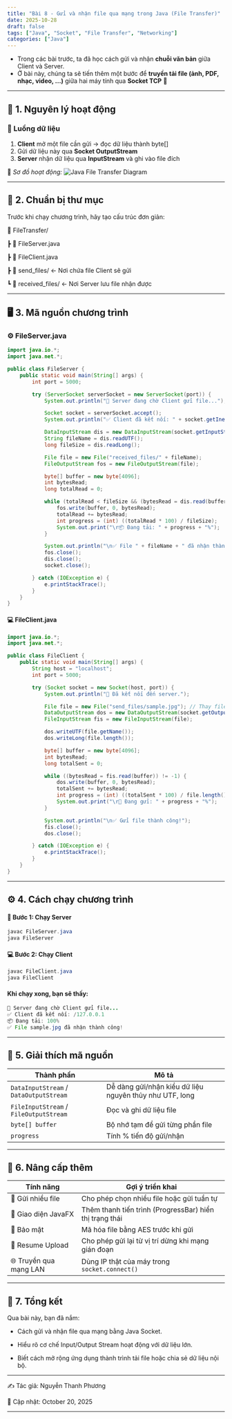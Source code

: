```yaml
---
title: "Bài 8 - Gửi và nhận file qua mạng trong Java (File Transfer)"
date: 2025-10-28
draft: false
tags: ["Java", "Socket", "File Transfer", "Networking"]
categories: ["Java"]
---
```


- Trong các bài trước, ta đã học cách gửi và nhận **chuỗi văn bản** giữa Client và Server.  
- Ở bài này, chúng ta sẽ tiến thêm một bước để **truyền tải file (ảnh, PDF, nhạc, video, …)** giữa hai máy tính qua **Socket TCP** 📁

---

## 🧠 1. Nguyên lý hoạt động

### 🔄 Luồng dữ liệu
1. **Client** mở một file cần gửi → đọc dữ liệu thành byte[]  
2. Gửi dữ liệu này qua **Socket OutputStream**  
3. **Server** nhận dữ liệu qua **InputStream** và ghi vào file đích  

📸 *Sơ đồ hoạt động:*
![Java File Transfer Diagram](../images/java-file-transfer-diagram.png)

---

## 🧩 2. Chuẩn bị thư mục

Trước khi chạy chương trình, hãy tạo cấu trúc đơn giản:

📁 FileTransfer/

┣ 📄 FileServer.java

┣ 📄 FileClient.java

┣ 📁 send_files/ ← Nơi chứa file Client sẽ gửi

┗ 📁 received_files/ ← Nơi Server lưu file nhận được


---

## 🖥️ 3. Mã nguồn chương trình

### ⚙️ FileServer.java

```java
import java.io.*;
import java.net.*;

public class FileServer {
    public static void main(String[] args) {
        int port = 5000;

        try (ServerSocket serverSocket = new ServerSocket(port)) {
            System.out.println("💬 Server đang chờ Client gửi file...");

            Socket socket = serverSocket.accept();
            System.out.println("✅ Client đã kết nối: " + socket.getInetAddress());

            DataInputStream dis = new DataInputStream(socket.getInputStream());
            String fileName = dis.readUTF();
            long fileSize = dis.readLong();

            File file = new File("received_files/" + fileName);
            FileOutputStream fos = new FileOutputStream(file);

            byte[] buffer = new byte[4096];
            int bytesRead;
            long totalRead = 0;

            while (totalRead < fileSize && (bytesRead = dis.read(buffer)) != -1) {
                fos.write(buffer, 0, bytesRead);
                totalRead += bytesRead;
                int progress = (int) ((totalRead * 100) / fileSize);
                System.out.print("\r📦 Đang tải: " + progress + "%");
            }

            System.out.println("\n✅ File " + fileName + " đã nhận thành công!");
            fos.close();
            dis.close();
            socket.close();

        } catch (IOException e) {
            e.printStackTrace();
        }
    }
}
```

#### 💻 FileClient.java

```java
import java.io.*;
import java.net.*;

public class FileClient {
    public static void main(String[] args) {
        String host = "localhost";
        int port = 5000;

        try (Socket socket = new Socket(host, port)) {
            System.out.println("🔗 Đã kết nối đến server.");

            File file = new File("send_files/sample.jpg"); // Thay file bạn muốn gửi
            DataOutputStream dos = new DataOutputStream(socket.getOutputStream());
            FileInputStream fis = new FileInputStream(file);

            dos.writeUTF(file.getName());
            dos.writeLong(file.length());

            byte[] buffer = new byte[4096];
            int bytesRead;
            long totalSent = 0;

            while ((bytesRead = fis.read(buffer)) != -1) {
                dos.write(buffer, 0, bytesRead);
                totalSent += bytesRead;
                int progress = (int) ((totalSent * 100) / file.length());
                System.out.print("\r🚀 Đang gửi: " + progress + "%");
            }

            System.out.println("\n✅ Gửi file thành công!");
            fis.close();
            dos.close();

        } catch (IOException e) {
            e.printStackTrace();
        }
    }
}
```

---

## ⚙️ 4. Cách chạy chương trình

#### 🧱 Bước 1: Chạy Server
```java
javac FileServer.java
java FileServer
```

#### 💻 Bước 2: Chạy Client
```java
javac FileClient.java
java FileClient
```

#### Khi chạy xong, bạn sẽ thấy:
```java
💬 Server đang chờ Client gửi file...
✅ Client đã kết nối: /127.0.0.1
📦 Đang tải: 100%
✅ File sample.jpg đã nhận thành công!
```

---

## 🧩 5. Giải thích mã nguồn

| Thành phần                             | Mô tả                                                   |
| -------------------------------------- | ------------------------------------------------------- |
| `DataInputStream` / `DataOutputStream` | Dễ dàng gửi/nhận kiểu dữ liệu nguyên thủy như UTF, long |
| `FileInputStream` / `FileOutputStream` | Đọc và ghi dữ liệu file                                 |
| `byte[] buffer`                        | Bộ nhớ tạm để gửi từng phần file                        |
| `progress`                             | Tính % tiến độ gửi/nhận                                 |

---

## 🧠 6. Nâng cấp thêm

| Tính năng              | Gợi ý triển khai                                        |
| ---------------------- | ------------------------------------------------------- |
| 🔄 Gửi nhiều file      | Cho phép chọn nhiều file hoặc gửi tuần tự               |
| 📂 Giao diện JavaFX    | Thêm thanh tiến trình (ProgressBar) hiển thị trạng thái |
| 🔐 Bảo mật             | Mã hóa file bằng AES trước khi gửi                      |
| 📶 Resume Upload       | Cho phép gửi lại từ vị trí dừng khi mạng gián đoạn      |
| 🌐 Truyền qua mạng LAN | Dùng IP thật của máy trong `socket.connect()`           |

---

## 🏁 7. Tổng kết

Qua bài này, bạn đã nắm:

- Cách gửi và nhận file qua mạng bằng Java Socket.

- Hiểu rõ cơ chế Input/Output Stream hoạt động với dữ liệu lớn.

- Biết cách mở rộng ứng dụng thành trình tải file hoặc chia sẻ dữ liệu nội bộ.

--- 

✍️ Tác giả: Nguyễn Thanh Phương

📅 Cập nhật: October 20, 2025

---